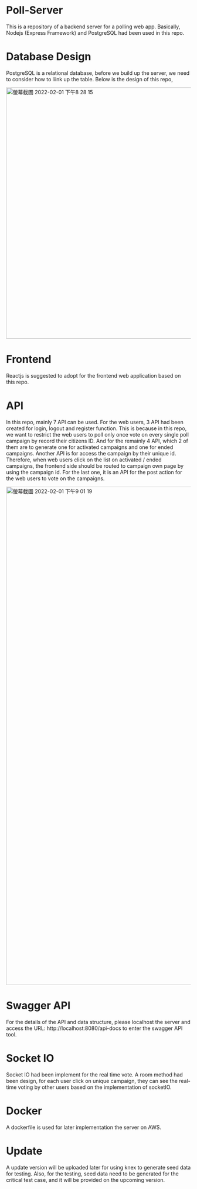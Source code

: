 # Poll-Server
This is a repository of a backend server for a polling web app. Basically, Nodejs (Express Framework) and PostgreSQL had been used in this repo.

# Database Design
PostgreSQL is a relational database, before we build up the server, we need to consider how to liink up the table.
Below is the design of this repo,

<img width="682" alt="螢幕截圖 2022-02-01 下午8 28 15" src="https://user-images.githubusercontent.com/87925464/151968555-f3634454-7171-4a1c-b752-d153b1d3f849.png">

# Frontend
Reactjs is suggested to adopt for the frontend web application based on this repo.

# API
In this repo, mainly 7 API can be used. For the web users, 3 API had been created for login, logout and register function. This is because in this repo, we want to restrict the web users to poll only once vote on every single poll campaign by record their citizens ID.
And for the remainly 4 API, which 2 of them are to generate one for activated campaigns and one for ended campaigns. Another API is for access the campaign by their unique id. Therefore, when web users click on the list on activated / ended campaigns, the frontend side should be routed to campaign own page by using the campaign id. For the last one, it is an API for the post action for the web users to vote on the campaigns.

<img width="1353" alt="螢幕截圖 2022-02-01 下午9 01 19" src="https://user-images.githubusercontent.com/87925464/151973187-d1b8a061-d8a6-4b2f-ab9e-7b32a1f855e1.png">

# Swagger API
For the details of the API and data structure, please localhost the server and access the URL: http://localhost:8080/api-docs to enter the swagger API tool.

# Socket IO
Socket IO had been implement for the real time vote. A room method had been design, for each user click on unique campaign, they can see the real-time voting by other users based on the implementation of socketIO.

# Docker
A dockerfile is used for later implementation the server on AWS.

# Update
A update version will be uploaded later for using knex to generate seed data for testing. Also, for the testing, seed data need to be generated for the critical test case, and it will be provided on the upcoming version.
